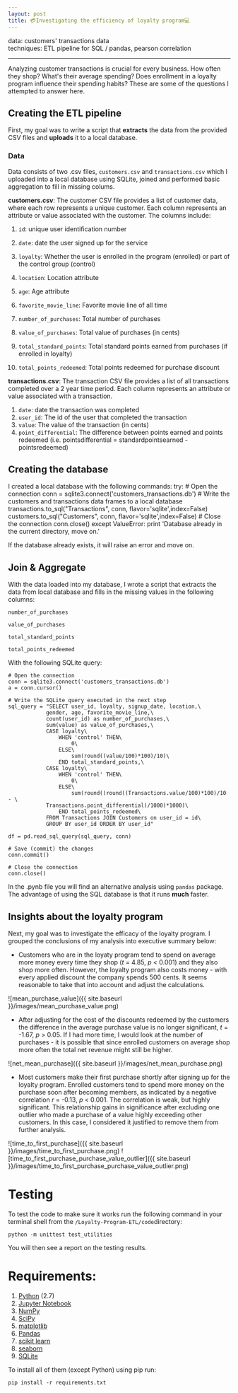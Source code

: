 ```yaml
---
layout: post
title: 💳Investigating the efficiency of loyalty program💻
---
```

data: customers' transactions data  
techniques: ETL pipeline for SQL / pandas, pearson correlation

---

Analyzing customer transactions is crucial for every business. How often they shop? What's their average spending? Does enrollment in a loyalty program influence their spending habits? These are some of the questions I attempted to answer here. 

## Creating the ETL pipeline

First, my goal was to write a script that __extracts__ the data from the provided CSV files and __uploads__ it to a local database.

### Data

Data consists of two .csv files, <code>customers.csv</code> and <code>transactions.csv</code> which I uploaded into a local database using SQLite, joined and performed basic aggregation to fill in missing colums. 

__customers.csv__: The customer CSV file provides a list of customer data, where each row represents a unique customer. Each column represents an attribute or value associated with the customer. The columns include:

1. <code>id</code>: unique user identification number

2. <code>date</code>: date the user signed up for the service

3. <code>loyalty</code>: Whether the user is enrolled in the program (enrolled) or part of the control group (control)

4. <code>location</code>: Location attribute

5. <code>age</code>: Age attribute

6. <code>favorite_movie_line</code>: Favorite movie line of all time

7. <code>number_of_purchases</code>: Total number of purchases

8. <code>value_of_purchases</code>: Total value of purchases (in cents)

9. <code>total_standard_points</code>: Total standard points earned from purchases (if enrolled in loyalty)

10. <code>total_points_redeemed</code>: Total points redeemed for purchase discount

__transactions.csv__: The transaction CSV file provides a list of all transactions completed over a 2 year time period. Each column represents an attribute or value associated with a transaction.

1. <code>date</code>: date the transaction was completed
2. <code>user_id</code>: The id of the user that completed the transaction
3. <code>value</code>: The value of the transaction (in cents)
4. <code>point_differential</code>: The difference between points earned and points redeemed (i.e. pointsdifferential = standardpointsearned - pointsredeemed)

## Creating the database

I created a local database with the following commands:
    try:
        # Open the connection
        conn = sqlite3.connect('customers_transactions.db')
        # Write the customers and transactions data frames to a local database
        transactions.to_sql("Transactions", conn, flavor='sqlite',index=False)
        customers.to_sql("Customers", conn, flavor='sqlite',index=False)
        # Close the connection
        conn.close()
    except ValueError:
        print 'Database already in the current directory, move on.'


If the database already exists, it will raise an error and move on.

## Join & Aggregate

With the data loaded into my database, I wrote a script that extracts the data from local database and fills in the missing values in the following columns:

<code>number_of_purchases</code>

<code>value_of_purchases</code>

<code>total_standard_points</code>

<code>total_points_redeemed</code>

With the following SQLite query:

    # Open the connection
    conn = sqlite3.connect('customers_transactions.db')
    a = conn.cursor()

    # Write the SQLite query executed in the next step
    sql_query = "SELECT user_id, loyalty, signup_date, location,\
                gender, age, favorite_movie_line,\
                count(user_id) as number_of_purchases,\
                sum(value) as value_of_purchases,\
                CASE loyalty\
                    WHEN 'control' THEN\
                        0\
                    ELSE\
                        sum(round((value/100)*100)/10)\
                    END total_standard_points,\
                CASE loyalty\
                    WHEN 'control' THEN\
                        0\
                    ELSE\
                        sum(round((round((Transactions.value/100)*100)/10 - \
                Transactions.point_differential)/1000)*1000)\
                    END total_points_redeemed\
                FROM Transactions JOIN Customers on user_id = id\
                GROUP BY user_id ORDER BY user_id"

    df = pd.read_sql_query(sql_query, conn)

    # Save (commit) the changes
    conn.commit()

    # Close the connection
    conn.close()

In the .pynb file you will find an alternative analysis using <code>pandas</code> package. The advantage of using the SQL database is that it runs __much__ faster.

## Insights about the loyalty program

Next, my goal was to investigate the efficacy of the loyalty program. I grouped the conclusions of my analysis into executive summary below:

- Customers who are in the loyaty program tend to spend on average more money every time they shop (*t* = 4.85, *p* < 0.001) and they also shop more often. However, the loyalty program also costs money - with every applied discount the company spends 500 cents. It seems reasonable to take that into account and adjust the calculations.

![mean_purchase_value]({{ site.baseurl }}/images/mean_purchase_value.png)

- After adjusting for the cost of the discounts redeemed by the customers the difference in the average purchase value is no longer significant, *t* = -1.67, *p* > 0.05. If I had more time, I would look at the number of purchases - it is possible that since enrolled customers on average shop more often the total net revenue might still be higher.

![net_mean_purchase]({{ site.baseurl }}/images/net_mean_purchase.png)

- Most customers make their first purchase shortly after signing up for the loyalty program. Enrolled customers tend to spend more money on the purchase soon after becoming members, as indicated by a negative correlation *r* = -0.13, *p* < 0.001. The correlation is weak, but highly significant. This relationship gains in significance after excluding one outlier who made a purchase of a value highly exceeding other customers. In this case, I considered it justified to remove them from further analysis.

![time_to_first_purchase]({{ site.baseurl }}/images/time_to_first_purchase.png)
![time_to_first_purchase_purchase_value_outlier]({{ site.baseurl }}/images/time_to_first_purchase_purchase_value_outlier.png)

# Testing

To test the code to make sure it works run the following command in your terminal shell from the <code>/Loyalty-Program-ETL/code</code>directory:

    python -m unittest test_utilities    

You will then see a report on the testing results.

# Requirements:

1. <a href="https://www.python.org/"> Python</a> (2.7)
2. <a href="http://jupyter.org/">Jupyter Notebook</a>
3. <a href="http://www.numpy.org/">NumPy</a>
4. <a href="http://www.scipy.org/">SciPy</a>
5. <a href="http://matplotlib.org/">matplotlib</a>
6. <a href="http://pandas.pydata.org">Pandas</a>
7. <a href="http://scikit-learn.org/stable/">scikit learn</a>
8. <a href="http://seaborn.pydata.org">seaborn</a>
9. <a href="https://www.sqlite.org">SQLite</a>

To install all of them (except Python) using pip run:

    pip install -r requirements.txt


